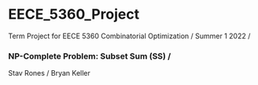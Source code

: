 # EECE_5360_Project
Term Project for EECE 5360 Combinatorial Optimization /
Summer 1 2022 /

 ### NP-Complete Problem: Subset Sum (SS) /

Stav Rones /
Bryan Keller
